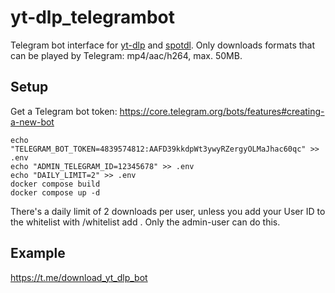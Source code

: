 # yt-dlp_telegrambot
Telegram bot interface for [yt-dlp](https://github.com/yt-dlp/yt-dlp) and [spotdl](https://github.com/spotDL/spotify-downloader). Only downloads formats that can be played by Telegram: mp4/aac/h264, max. 50MB.

## Setup
Get a Telegram bot token: https://core.telegram.org/bots/features#creating-a-new-bot

```
echo "TELEGRAM_BOT_TOKEN=4839574812:AAFD39kkdpWt3ywyRZergyOLMaJhac60qc" >> .env
echo "ADMIN_TELEGRAM_ID=12345678" >> .env
echo "DAILY_LIMIT=2" >> .env
docker compose build
docker compose up -d
```

There's a daily limit of 2 downloads per user, unless you add your User ID to the whitelist with /whitelist add <user ID>. Only the admin-user can do this.

## Example

https://t.me/download_yt_dlp_bot
